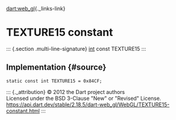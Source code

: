 [dart:web\_gl](../../dart-web_gl/dart-web_gl-library){._links-link}

TEXTURE15 constant
==================

::: {.section .multi-line-signature}
[int](../../dart-core/int-class) const TEXTURE15
:::

Implementation {#source}
--------------

``` {.language-dart data-language="dart"}
static const int TEXTURE15 = 0x84CF;
```

::: {._attribution}
© 2012 the Dart project authors\
Licensed under the BSD 3-Clause \"New\" or \"Revised\" License.\
<https://api.dart.dev/stable/2.18.5/dart-web_gl/WebGL/TEXTURE15-constant.html>
:::
